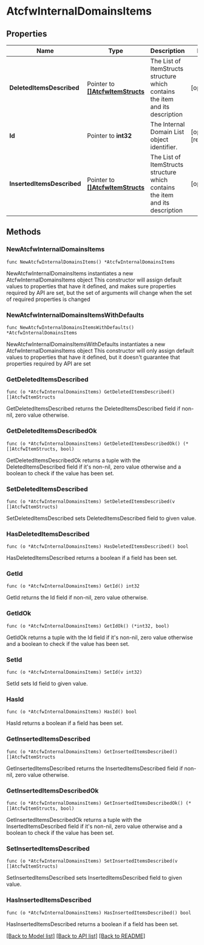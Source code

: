 # AtcfwInternalDomainsItems

## Properties

Name | Type | Description | Notes
------------ | ------------- | ------------- | -------------
**DeletedItemsDescribed** | Pointer to [**[]AtcfwItemStructs**](AtcfwItemStructs.md) | The List of ItemStructs structure which contains the item and its description | [optional] 
**Id** | Pointer to **int32** | The Internal Domain List object identifier. | [optional] [readonly] 
**InsertedItemsDescribed** | Pointer to [**[]AtcfwItemStructs**](AtcfwItemStructs.md) | The List of ItemStructs structure which contains the item and its description | [optional] 

## Methods

### NewAtcfwInternalDomainsItems

`func NewAtcfwInternalDomainsItems() *AtcfwInternalDomainsItems`

NewAtcfwInternalDomainsItems instantiates a new AtcfwInternalDomainsItems object
This constructor will assign default values to properties that have it defined,
and makes sure properties required by API are set, but the set of arguments
will change when the set of required properties is changed

### NewAtcfwInternalDomainsItemsWithDefaults

`func NewAtcfwInternalDomainsItemsWithDefaults() *AtcfwInternalDomainsItems`

NewAtcfwInternalDomainsItemsWithDefaults instantiates a new AtcfwInternalDomainsItems object
This constructor will only assign default values to properties that have it defined,
but it doesn't guarantee that properties required by API are set

### GetDeletedItemsDescribed

`func (o *AtcfwInternalDomainsItems) GetDeletedItemsDescribed() []AtcfwItemStructs`

GetDeletedItemsDescribed returns the DeletedItemsDescribed field if non-nil, zero value otherwise.

### GetDeletedItemsDescribedOk

`func (o *AtcfwInternalDomainsItems) GetDeletedItemsDescribedOk() (*[]AtcfwItemStructs, bool)`

GetDeletedItemsDescribedOk returns a tuple with the DeletedItemsDescribed field if it's non-nil, zero value otherwise
and a boolean to check if the value has been set.

### SetDeletedItemsDescribed

`func (o *AtcfwInternalDomainsItems) SetDeletedItemsDescribed(v []AtcfwItemStructs)`

SetDeletedItemsDescribed sets DeletedItemsDescribed field to given value.

### HasDeletedItemsDescribed

`func (o *AtcfwInternalDomainsItems) HasDeletedItemsDescribed() bool`

HasDeletedItemsDescribed returns a boolean if a field has been set.

### GetId

`func (o *AtcfwInternalDomainsItems) GetId() int32`

GetId returns the Id field if non-nil, zero value otherwise.

### GetIdOk

`func (o *AtcfwInternalDomainsItems) GetIdOk() (*int32, bool)`

GetIdOk returns a tuple with the Id field if it's non-nil, zero value otherwise
and a boolean to check if the value has been set.

### SetId

`func (o *AtcfwInternalDomainsItems) SetId(v int32)`

SetId sets Id field to given value.

### HasId

`func (o *AtcfwInternalDomainsItems) HasId() bool`

HasId returns a boolean if a field has been set.

### GetInsertedItemsDescribed

`func (o *AtcfwInternalDomainsItems) GetInsertedItemsDescribed() []AtcfwItemStructs`

GetInsertedItemsDescribed returns the InsertedItemsDescribed field if non-nil, zero value otherwise.

### GetInsertedItemsDescribedOk

`func (o *AtcfwInternalDomainsItems) GetInsertedItemsDescribedOk() (*[]AtcfwItemStructs, bool)`

GetInsertedItemsDescribedOk returns a tuple with the InsertedItemsDescribed field if it's non-nil, zero value otherwise
and a boolean to check if the value has been set.

### SetInsertedItemsDescribed

`func (o *AtcfwInternalDomainsItems) SetInsertedItemsDescribed(v []AtcfwItemStructs)`

SetInsertedItemsDescribed sets InsertedItemsDescribed field to given value.

### HasInsertedItemsDescribed

`func (o *AtcfwInternalDomainsItems) HasInsertedItemsDescribed() bool`

HasInsertedItemsDescribed returns a boolean if a field has been set.


[[Back to Model list]](../README.md#documentation-for-models) [[Back to API list]](../README.md#documentation-for-api-endpoints) [[Back to README]](../README.md)


